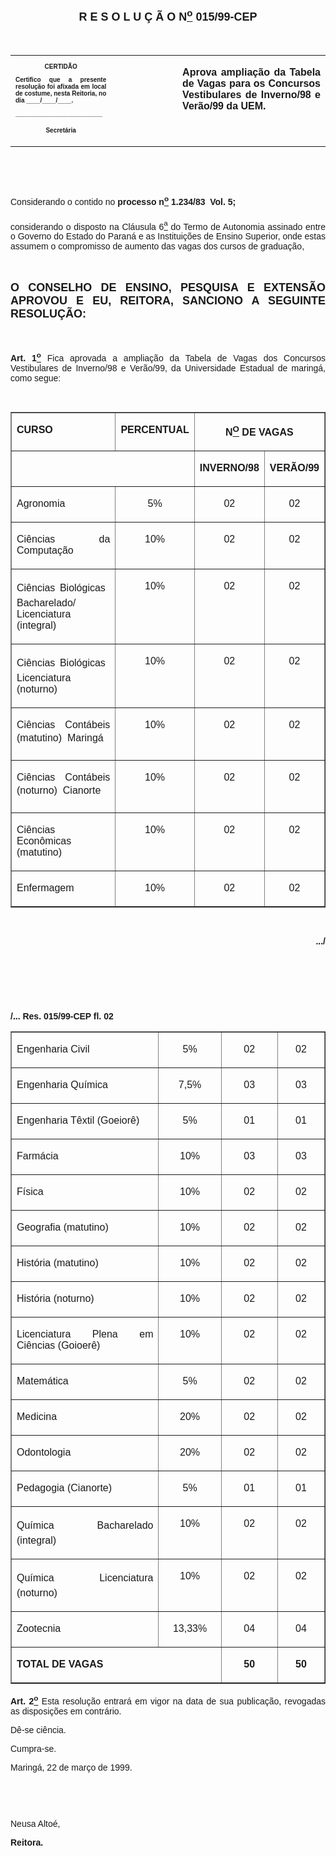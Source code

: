 <BODY>

<B><FONT FACE="Arial" SIZE=4><P ALIGN="CENTER"></P>
<P ALIGN="CENTER">R E S O L U &Ccedil; &Atilde; O  N<U><SUP>o</U></SUP> 015/99-CEP</P>
</B></FONT><FONT FACE="Arial"><P ALIGN="JUSTIFY"></P>
<P ALIGN="JUSTIFY">&nbsp;</P></FONT>
<TABLE CELLSPACING=0 BORDER=0 CELLPADDING=7 WIDTH=621>
<TR><TD WIDTH="32%" VALIGN="TOP">
<B><FONT FACE="Arial" SIZE=1><P ALIGN="CENTER">CERTID&Atilde;O</P>
<P ALIGN="JUSTIFY">   Certifico que a presente resolu&ccedil;&atilde;o foi afixada em local de costume, nesta Reitoria, no dia ____/____/____.</P>
<P ALIGN="JUSTIFY"></P>
<P ALIGN="JUSTIFY">_________________________</P>
<P ALIGN="CENTER">Secret&aacute;ria</B></FONT></TD>
<TD WIDTH="21%" VALIGN="TOP">&nbsp;</TD>
<TD WIDTH="47%" VALIGN="TOP">
<B><FONT FACE="Arial"><P ALIGN="JUSTIFY">Aprova amplia&ccedil;&atilde;o da Tabela de Vagas para os Concursos Vestibulares de Inverno/98 e Ver&atilde;o/99 da UEM.</P>
<P ALIGN="JUSTIFY"></B></FONT></TD>
</TR>
</TABLE>

<FONT FACE="Arial"><P ALIGN="JUSTIFY">&nbsp;</P>
<P ALIGN="JUSTIFY">&nbsp;</P>
<P ALIGN="JUSTIFY">&#9;Considerando o contido no <B>processo n<U><SUP>o</U></SUP> 1.234/83  Vol. 5;</P>
</B><P ALIGN="JUSTIFY">considerando o disposto na Cl&aacute;usula 6<U><SUP>a</U></SUP> do Termo de Autonomia assinado entre o Governo do Estado do Paran&aacute; e as Institui&ccedil;&otilde;es de Ensino Superior, onde estas assumem o compromisso de aumento das vagas dos cursos de gradua&ccedil;&atilde;o,</P>
<P ALIGN="JUSTIFY"></P>
<P ALIGN="JUSTIFY">&nbsp;</P>
</FONT><B><FONT FACE="Arial" SIZE=4><P ALIGN="JUSTIFY">O CONSELHO DE ENSINO, PESQUISA E EXTENS&Atilde;O APROVOU E EU, REITORA, SANCIONO A SEGUINTE RESOLU&Ccedil;&Atilde;O:</P>
</B></FONT><FONT FACE="Arial"><P ALIGN="JUSTIFY"></P>
<P ALIGN="JUSTIFY">&nbsp;</P>
<P ALIGN="JUSTIFY">&#9;<B>Art. 1<U><SUP>o</B></U></SUP> Fica aprovada a amplia&ccedil;&atilde;o da Tabela de Vagas dos Concursos Vestibulares de Inverno/98 e Ver&atilde;o/99, da Universidade Estadual de maring&aacute;, como segue:</P>
<P ALIGN="JUSTIFY"></P>
</FONT><FONT SIZE=2><P>&nbsp;</P></FONT>
<TABLE BORDER CELLSPACING=1 CELLPADDING=4 WIDTH=617>
<TR><TD WIDTH="47%" VALIGN="TOP">
<B><FONT FACE="Arial"><P ALIGN="JUSTIFY">CURSO</B></FONT></TD>
<TD WIDTH="20%" VALIGN="TOP">
<B><FONT FACE="Arial"><P ALIGN="CENTER">PERCENTUAL</B></FONT></TD>
<TD WIDTH="33%" VALIGN="TOP" COLSPAN=2>
<B><FONT FACE="Arial"><P ALIGN="CENTER">N<U><SUP>O</U></SUP> DE VAGAS</B></FONT></TD>
</TR>
<TR><TD WIDTH="67%" VALIGN="TOP" COLSPAN=2>&nbsp;</TD>
<TD WIDTH="18%" VALIGN="TOP">
<B><FONT FACE="Arial"><P ALIGN="JUSTIFY">INVERNO/98</B></FONT></TD>
<TD WIDTH="15%" VALIGN="TOP">
<B><FONT FACE="Arial"><P ALIGN="JUSTIFY">VER&Atilde;O/99</B></FONT></TD>
</TR>
<TR><TD WIDTH="47%" VALIGN="TOP">
<FONT FACE="Arial" SIZE=3><P ALIGN="JUSTIFY">Agronomia</FONT></TD>
<TD WIDTH="20%" VALIGN="TOP">
<FONT FACE="Arial"><P ALIGN="CENTER">5%</FONT></TD>
<TD WIDTH="18%" VALIGN="TOP">
<FONT FACE="Arial"><P ALIGN="CENTER">02</FONT></TD>
<TD WIDTH="15%" VALIGN="TOP">
<FONT FACE="Arial"><P ALIGN="CENTER">02</FONT></TD>
</TR>
<TR><TD WIDTH="47%" VALIGN="TOP">
<FONT FACE="Arial" SIZE=3><P ALIGN="JUSTIFY">Ci&ecirc;ncias da Computa&ccedil;&atilde;o</FONT></TD>
<TD WIDTH="20%" VALIGN="TOP">
<FONT FACE="Arial"><P ALIGN="CENTER">10%</FONT></TD>
<TD WIDTH="18%" VALIGN="TOP">
<FONT FACE="Arial"><P ALIGN="CENTER">02</FONT></TD>
<TD WIDTH="15%" VALIGN="TOP">
<FONT FACE="Arial"><P ALIGN="CENTER">02</FONT></TD>
</TR>
<TR><TD WIDTH="47%" VALIGN="TOP">
<FONT FACE="Arial" SIZE=3><P ALIGN="JUSTIFY">Ci&ecirc;ncias Biol&oacute;gicas  Bacharelado/ Licenciatura (integral) </FONT></TD>
<TD WIDTH="20%" VALIGN="TOP">
<FONT FACE="Arial"><P ALIGN="CENTER">10%</FONT></TD>
<TD WIDTH="18%" VALIGN="TOP">
<FONT FACE="Arial"><P ALIGN="CENTER">02</FONT></TD>
<TD WIDTH="15%" VALIGN="TOP">
<FONT FACE="Arial"><P ALIGN="CENTER">02</FONT></TD>
</TR>
<TR><TD WIDTH="47%" VALIGN="TOP">
<FONT FACE="Arial" SIZE=3><P ALIGN="JUSTIFY">Ci&ecirc;ncias Biol&oacute;gicas  Licenciatura (noturno)</FONT></TD>
<TD WIDTH="20%" VALIGN="TOP">
<FONT FACE="Arial"><P ALIGN="CENTER">10%</FONT></TD>
<TD WIDTH="18%" VALIGN="TOP">
<FONT FACE="Arial"><P ALIGN="CENTER">02</FONT></TD>
<TD WIDTH="15%" VALIGN="TOP">
<FONT FACE="Arial"><P ALIGN="CENTER">02</FONT></TD>
</TR>
<TR><TD WIDTH="47%" VALIGN="TOP">
<FONT FACE="Arial" SIZE=3><P ALIGN="JUSTIFY">Ci&ecirc;ncias Cont&aacute;beis (matutino)  Maring&aacute;</FONT></TD>
<TD WIDTH="20%" VALIGN="TOP">
<FONT FACE="Arial"><P ALIGN="CENTER">10%</FONT></TD>
<TD WIDTH="18%" VALIGN="TOP">
<FONT FACE="Arial"><P ALIGN="CENTER">02</FONT></TD>
<TD WIDTH="15%" VALIGN="TOP">
<FONT FACE="Arial"><P ALIGN="CENTER">02</FONT></TD>
</TR>
<TR><TD WIDTH="47%" VALIGN="TOP">
<FONT FACE="Arial" SIZE=3><P ALIGN="JUSTIFY">Ci&ecirc;ncias Cont&aacute;beis (noturno)  Cianorte</FONT></TD>
<TD WIDTH="20%" VALIGN="TOP">
<FONT FACE="Arial"><P ALIGN="CENTER">10%</FONT></TD>
<TD WIDTH="18%" VALIGN="TOP">
<FONT FACE="Arial"><P ALIGN="CENTER">02</FONT></TD>
<TD WIDTH="15%" VALIGN="TOP">
<FONT FACE="Arial"><P ALIGN="CENTER">02</FONT></TD>
</TR>
<TR><TD WIDTH="47%" VALIGN="TOP">
<FONT FACE="Arial" SIZE=3><P ALIGN="JUSTIFY">Ci&ecirc;ncias Econ&ocirc;micas (matutino)</FONT></TD>
<TD WIDTH="20%" VALIGN="TOP">
<FONT FACE="Arial"><P ALIGN="CENTER">10%</FONT></TD>
<TD WIDTH="18%" VALIGN="TOP">
<FONT FACE="Arial"><P ALIGN="CENTER">02</FONT></TD>
<TD WIDTH="15%" VALIGN="TOP">
<FONT FACE="Arial"><P ALIGN="CENTER">02</FONT></TD>
</TR>
<TR><TD WIDTH="47%" VALIGN="TOP">
<FONT FACE="Arial" SIZE=3><P ALIGN="JUSTIFY">Enfermagem</FONT></TD>
<TD WIDTH="20%" VALIGN="TOP">
<FONT FACE="Arial"><P ALIGN="CENTER">10%</FONT></TD>
<TD WIDTH="18%" VALIGN="TOP">
<FONT FACE="Arial"><P ALIGN="CENTER">02</FONT></TD>
<TD WIDTH="15%" VALIGN="TOP">
<FONT FACE="Arial"><P ALIGN="CENTER">02</FONT></TD>
</TR>
</TABLE>

<FONT FACE="Arial">
<P>&nbsp;</P>
<B><P ALIGN="RIGHT">.../</P>
</B>
<P>&nbsp;</P>
<P>&nbsp;</P>
<P>&nbsp;</P>
<B><P>/... Res. 015/99-CEP&#9;&#9;&#9;&#9;&#9;&#9;&#9;&#9;         fl. 02</P>
</B></FONT>
<TABLE BORDER CELLSPACING=1 CELLPADDING=4 WIDTH=617>
<TR><TD WIDTH="47%" VALIGN="TOP">
<FONT FACE="Arial" SIZE=3><P ALIGN="JUSTIFY">Engenharia Civil</FONT></TD>
<TD WIDTH="20%" VALIGN="TOP">
<FONT FACE="Arial"><P ALIGN="CENTER">5%</FONT></TD>
<TD WIDTH="18%" VALIGN="TOP">
<FONT FACE="Arial"><P ALIGN="CENTER">02</FONT></TD>
<TD WIDTH="15%" VALIGN="TOP">
<FONT FACE="Arial"><P ALIGN="CENTER">02</FONT></TD>
</TR>
<TR><TD WIDTH="47%" VALIGN="TOP">
<FONT FACE="Arial" SIZE=3><P ALIGN="JUSTIFY">Engenharia Qu&iacute;mica</FONT></TD>
<TD WIDTH="20%" VALIGN="TOP">
<FONT FACE="Arial"><P ALIGN="CENTER">7,5%</FONT></TD>
<TD WIDTH="18%" VALIGN="TOP">
<FONT FACE="Arial"><P ALIGN="CENTER">03</FONT></TD>
<TD WIDTH="15%" VALIGN="TOP">
<FONT FACE="Arial"><P ALIGN="CENTER">03</FONT></TD>
</TR>
<TR><TD WIDTH="47%" VALIGN="TOP">
<FONT FACE="Arial" SIZE=3><P ALIGN="JUSTIFY">Engenharia T&ecirc;xtil (Goeior&ecirc;)</FONT></TD>
<TD WIDTH="20%" VALIGN="TOP">
<FONT FACE="Arial"><P ALIGN="CENTER">5%</FONT></TD>
<TD WIDTH="18%" VALIGN="TOP">
<FONT FACE="Arial"><P ALIGN="CENTER">01</FONT></TD>
<TD WIDTH="15%" VALIGN="TOP">
<FONT FACE="Arial"><P ALIGN="CENTER">01</FONT></TD>
</TR>
<TR><TD WIDTH="47%" VALIGN="TOP">
<FONT FACE="Arial" SIZE=3><P ALIGN="JUSTIFY">Farm&aacute;cia</FONT></TD>
<TD WIDTH="20%" VALIGN="TOP">
<FONT FACE="Arial"><P ALIGN="CENTER">10%</FONT></TD>
<TD WIDTH="18%" VALIGN="TOP">
<FONT FACE="Arial"><P ALIGN="CENTER">03</FONT></TD>
<TD WIDTH="15%" VALIGN="TOP">
<FONT FACE="Arial"><P ALIGN="CENTER">03</FONT></TD>
</TR>
<TR><TD WIDTH="47%" VALIGN="TOP">
<FONT FACE="Arial" SIZE=3><P ALIGN="JUSTIFY">F&iacute;sica</FONT></TD>
<TD WIDTH="20%" VALIGN="TOP">
<FONT FACE="Arial"><P ALIGN="CENTER">10%</FONT></TD>
<TD WIDTH="18%" VALIGN="TOP">
<FONT FACE="Arial"><P ALIGN="CENTER">02</FONT></TD>
<TD WIDTH="15%" VALIGN="TOP">
<FONT FACE="Arial"><P ALIGN="CENTER">02</FONT></TD>
</TR>
<TR><TD WIDTH="47%" VALIGN="TOP">
<FONT FACE="Arial" SIZE=3><P ALIGN="JUSTIFY">Geografia (matutino)</FONT></TD>
<TD WIDTH="20%" VALIGN="TOP">
<FONT FACE="Arial"><P ALIGN="CENTER">10%</FONT></TD>
<TD WIDTH="18%" VALIGN="TOP">
<FONT FACE="Arial"><P ALIGN="CENTER">02</FONT></TD>
<TD WIDTH="15%" VALIGN="TOP">
<FONT FACE="Arial"><P ALIGN="CENTER">02</FONT></TD>
</TR>
<TR><TD WIDTH="47%" VALIGN="TOP">
<FONT FACE="Arial" SIZE=3><P ALIGN="JUSTIFY">Hist&oacute;ria (matutino)</FONT></TD>
<TD WIDTH="20%" VALIGN="TOP">
<FONT FACE="Arial"><P ALIGN="CENTER">10%</FONT></TD>
<TD WIDTH="18%" VALIGN="TOP">
<FONT FACE="Arial"><P ALIGN="CENTER">02</FONT></TD>
<TD WIDTH="15%" VALIGN="TOP">
<FONT FACE="Arial"><P ALIGN="CENTER">02</FONT></TD>
</TR>
<TR><TD WIDTH="47%" VALIGN="TOP">
<FONT FACE="Arial" SIZE=3><P ALIGN="JUSTIFY">Hist&oacute;ria (noturno)</FONT></TD>
<TD WIDTH="20%" VALIGN="TOP">
<FONT FACE="Arial"><P ALIGN="CENTER">10%</FONT></TD>
<TD WIDTH="18%" VALIGN="TOP">
<FONT FACE="Arial"><P ALIGN="CENTER">02</FONT></TD>
<TD WIDTH="15%" VALIGN="TOP">
<FONT FACE="Arial"><P ALIGN="CENTER">02</FONT></TD>
</TR>
<TR><TD WIDTH="47%" VALIGN="TOP">
<FONT FACE="Arial" SIZE=3><P ALIGN="JUSTIFY">Licenciatura Plena em Ci&ecirc;ncias (Goioer&ecirc;)</FONT></TD>
<TD WIDTH="20%" VALIGN="TOP">
<FONT FACE="Arial"><P ALIGN="CENTER">10%</FONT></TD>
<TD WIDTH="18%" VALIGN="TOP">
<FONT FACE="Arial"><P ALIGN="CENTER">02</FONT></TD>
<TD WIDTH="15%" VALIGN="TOP">
<FONT FACE="Arial"><P ALIGN="CENTER">02</FONT></TD>
</TR>
<TR><TD WIDTH="47%" VALIGN="TOP">
<FONT FACE="Arial" SIZE=3><P ALIGN="JUSTIFY">Matem&aacute;tica</FONT></TD>
<TD WIDTH="20%" VALIGN="TOP">
<FONT FACE="Arial"><P ALIGN="CENTER">5%</FONT></TD>
<TD WIDTH="18%" VALIGN="TOP">
<FONT FACE="Arial"><P ALIGN="CENTER">02</FONT></TD>
<TD WIDTH="15%" VALIGN="TOP">
<FONT FACE="Arial"><P ALIGN="CENTER">02</FONT></TD>
</TR>
<TR><TD WIDTH="47%" VALIGN="TOP">
<FONT FACE="Arial" SIZE=3><P ALIGN="JUSTIFY">Medicina</FONT></TD>
<TD WIDTH="20%" VALIGN="TOP">
<FONT FACE="Arial"><P ALIGN="CENTER">20%</FONT></TD>
<TD WIDTH="18%" VALIGN="TOP">
<FONT FACE="Arial"><P ALIGN="CENTER">02</FONT></TD>
<TD WIDTH="15%" VALIGN="TOP">
<FONT FACE="Arial"><P ALIGN="CENTER">02</FONT></TD>
</TR>
<TR><TD WIDTH="47%" VALIGN="TOP">
<FONT FACE="Arial" SIZE=3><P ALIGN="JUSTIFY">Odontologia</FONT></TD>
<TD WIDTH="20%" VALIGN="TOP">
<FONT FACE="Arial"><P ALIGN="CENTER">20%</FONT></TD>
<TD WIDTH="18%" VALIGN="TOP">
<FONT FACE="Arial"><P ALIGN="CENTER">02</FONT></TD>
<TD WIDTH="15%" VALIGN="TOP">
<FONT FACE="Arial"><P ALIGN="CENTER">02</FONT></TD>
</TR>
<TR><TD WIDTH="47%" VALIGN="TOP">
<FONT FACE="Arial" SIZE=3><P ALIGN="JUSTIFY">Pedagogia (Cianorte)</FONT></TD>
<TD WIDTH="20%" VALIGN="TOP">
<FONT FACE="Arial"><P ALIGN="CENTER">5%</FONT></TD>
<TD WIDTH="18%" VALIGN="TOP">
<FONT FACE="Arial"><P ALIGN="CENTER">01</FONT></TD>
<TD WIDTH="15%" VALIGN="TOP">
<FONT FACE="Arial"><P ALIGN="CENTER">01</FONT></TD>
</TR>
<TR><TD WIDTH="47%" VALIGN="TOP">
<FONT FACE="Arial" SIZE=3><P ALIGN="JUSTIFY">Qu&iacute;mica  Bacharelado (integral)</FONT></TD>
<TD WIDTH="20%" VALIGN="TOP">
<FONT FACE="Arial"><P ALIGN="CENTER">10%</FONT></TD>
<TD WIDTH="18%" VALIGN="TOP">
<FONT FACE="Arial"><P ALIGN="CENTER">02</FONT></TD>
<TD WIDTH="15%" VALIGN="TOP">
<FONT FACE="Arial"><P ALIGN="CENTER">02</FONT></TD>
</TR>
<TR><TD WIDTH="47%" VALIGN="TOP">
<FONT FACE="Arial" SIZE=3><P ALIGN="JUSTIFY">Qu&iacute;mica  Licenciatura (noturno)</FONT></TD>
<TD WIDTH="20%" VALIGN="TOP">
<FONT FACE="Arial"><P ALIGN="CENTER">10%</FONT></TD>
<TD WIDTH="18%" VALIGN="TOP">
<FONT FACE="Arial"><P ALIGN="CENTER">02</FONT></TD>
<TD WIDTH="15%" VALIGN="TOP">
<FONT FACE="Arial"><P ALIGN="CENTER">02</FONT></TD>
</TR>
<TR><TD WIDTH="47%" VALIGN="TOP">
<FONT FACE="Arial" SIZE=3><P ALIGN="JUSTIFY">Zootecnia</FONT></TD>
<TD WIDTH="20%" VALIGN="TOP">
<FONT FACE="Arial"><P ALIGN="CENTER">13,33%</FONT></TD>
<TD WIDTH="18%" VALIGN="TOP">
<FONT FACE="Arial"><P ALIGN="CENTER">04</FONT></TD>
<TD WIDTH="15%" VALIGN="TOP">
<FONT FACE="Arial"><P ALIGN="CENTER">04</FONT></TD>
</TR>
<TR><TD WIDTH="67%" VALIGN="TOP" COLSPAN=2>
<B><FONT FACE="Arial"><P>TOTAL DE VAGAS</B></FONT></TD>
<TD WIDTH="18%" VALIGN="TOP">
<B><FONT FACE="Arial"><P ALIGN="CENTER">50</B></FONT></TD>
<TD WIDTH="15%" VALIGN="TOP">
<B><FONT FACE="Arial"><P ALIGN="CENTER">50</B></FONT></TD>
</TR>
</TABLE>

<FONT FACE="Arial">
<P ALIGN="JUSTIFY">&#9;<B>Art. 2<U><SUP>o</B></U></SUP> Esta resolu&ccedil;&atilde;o entrar&aacute; em vigor na data de sua publica&ccedil;&atilde;o, revogadas as disposi&ccedil;&otilde;es em contr&aacute;rio.</P>
<P ALIGN="JUSTIFY">&#9;D&ecirc;-se ci&ecirc;ncia.</P>
<P ALIGN="JUSTIFY">&#9;Cumpra-se.</P>
<P ALIGN="JUSTIFY"></P>
<P ALIGN="JUSTIFY">Maring&aacute;, 22 de mar&ccedil;o de 1999.</P>
<P ALIGN="JUSTIFY"></P>
<P ALIGN="JUSTIFY">&nbsp;</P>
<P ALIGN="JUSTIFY">&nbsp;</P>
<P ALIGN="JUSTIFY">Neusa Alto&eacute;,</P>
<B><P ALIGN="JUSTIFY">Reitora.</P>
</B></FONT><FONT SIZE=2></FONT></BODY>
